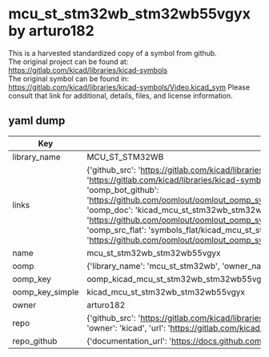 # mcu_st_stm32wb_stm32wb55vgyx by arturo182  
This is a harvested standardized copy of a symbol from github.  
The original project can be found at:  
https://gitlab.com/kicad/libraries/kicad-symbols  
The original symbol can be found in:
https://gitlab.com/kicad/libraries/kicad-symbols/Video.kicad_sym
Please consult that link for additional, details, files, and license information.  
## yaml dump  
| Key | Value |  
| --- | --- |  
| library_name | MCU_ST_STM32WB |  
| links | {'github_src': 'https://gitlab.com/kicad/libraries/kicad-symbols/Video.kicad_sym', 'github_src_repo': 'https://gitlab.com/kicad/libraries/kicad-symbols', 'oomp_bot': 'kicad_mcu_st_stm32wb_stm32wb55vgyx/working', 'oomp_bot_github': 'https://github.com/oomlout/oomlout_oomp_symbol_bot/tree/main/kicad_mcu_st_stm32wb_stm32wb55vgyx/working', 'oomp_doc': 'kicad_mcu_st_stm32wb_stm32wb55vgyx/working', 'oomp_doc_github': 'https://github.com/oomlout/oomlout_oomp_symbol_doc/tree/main/kicad_mcu_st_stm32wb_stm32wb55vgyx/working', 'oomp_src_flat': 'symbols_flat/kicad_mcu_st_stm32wb_stm32wb55vgyx/working', 'oomp_src_flat_github': 'https://github.com/oomlout/oomlout_oomp_symbol_src/tree/main/kicad_mcu_st_stm32wb_stm32wb55vgyx/working'} |  
| name | mcu_st_stm32wb_stm32wb55vgyx |  
| oomp | {'library_name': 'mcu_st_stm32wb', 'owner_name': 'kicad', 'symbol_name': 'mcu_st_stm32wb_stm32wb55vgyx'} |  
| oomp_key | oomp_kicad_mcu_st_stm32wb_stm32wb55vgyx |  
| oomp_key_simple | kicad_mcu_st_stm32wb_stm32wb55vgyx |  
| owner | arturo182 |  
| repo | {'github_src': 'https://gitlab.com/kicad/libraries/kicad-symbols/Video.kicad_sym', 'name': 'libraries/kicad-symbols', 'owner': 'kicad', 'url': 'https://gitlab.com/kicad/libraries/kicad-symbols'} |  
| repo_github | {'documentation_url': 'https://docs.github.com/rest/repos/repos#get-a-repository', 'message': 'Not Found'} |  

